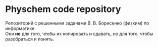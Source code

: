# Physchem code repository
Репозиторий с решенными задачами В. В. Борисенко (физхим) по информатике.  
Они **не** для того, чтобы их копировать и сдавать, но для того, чтобы разобраться и понять.
